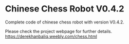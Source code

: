 # Chinese Chess Robot V0.4.2
 Complete code of chinese chess robot with version V0.4.2.

Please check the project webpage for further details.
https://derekhanbaliq.weebly.com/chess.html

